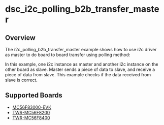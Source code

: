 # dsc_i2c_polling_b2b_transfer_master

## Overview
The i2c_polling_b2b_transfer_master example shows how to use i2c driver as master to do board to board transfer 
using polling method:

In this example, one i2c instance as master and another i2c instance on the other board as slave. Master sends a 
piece of data to slave, and receive a piece of data from slave. This example checks if the data received from 
slave is correct.

## Supported Boards
- [MC56F83000-EVK](../../../../_boards/mc56f83000evk/driver_examples/i2c/polling_b2b_transfer/master/example_board_readme.md)
- [TWR-MC56F8200](../../../../_boards/twrmc56f8200/driver_examples/i2c/polling_b2b_transfer/master/example_board_readme.md)
- [TWR-MC56F8400](../../../../_boards/twrmc56f8400/driver_examples/i2c/polling_b2b_transfer/master/example_board_readme.md)
